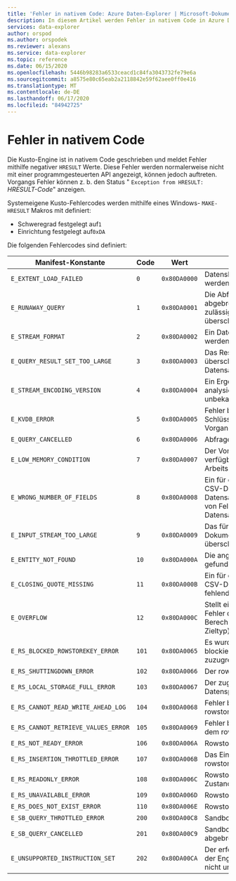 ```yaml
---
title: 'Fehler in nativem Code: Azure Daten-Explorer | Microsoft-Dokumentation'
description: In diesem Artikel werden Fehler in nativem Code in Azure Daten-Explorer beschrieben.
services: data-explorer
author: orspod
ms.author: orspodek
ms.reviewer: alexans
ms.service: data-explorer
ms.topic: reference
ms.date: 06/15/2020
ms.openlocfilehash: 5446b98283a6533ceacd1c84fa3043732fe79e6a
ms.sourcegitcommit: a8575e80c65eab2a2118842e59f62aee0ff0e416
ms.translationtype: MT
ms.contentlocale: de-DE
ms.lasthandoff: 06/17/2020
ms.locfileid: "84942725"
---
```

# <a name="errors-in-native-code"></a>Fehler in nativem Code

Die Kusto-Engine ist in nativem Code geschrieben und meldet Fehler mithilfe negativer `HRESULT` Werte. Diese Fehler werden normalerweise nicht mit einer programmgesteuerten API angezeigt, können jedoch auftreten. Vorgangs Fehler können z. b. den Status " `Exception from HRESULT:` *HRESULT-Code*" anzeigen.

Systemeigene Kusto-Fehlercodes werden mithilfe eines Windows- `MAKE-HRESULT` Makros mit definiert:

* Schweregrad festgelegt auf`1`
* Einrichtung festgelegt auf`0xDA`
  
Die folgenden Fehlercodes sind definiert:

|Manifest-Konstante                  |Code |Wert        |Bedeutung                                                                                                        |
|-----------------------------------|-----|-------------|---------------------------------------------------------------------------------------------------------------|
|`E_EXTENT_LOAD_FAILED`             | `0`  |`0x80DA0000`|Datenshard konnte nicht geladen werden.                                                                                  |
|`E_RUNAWAY_QUERY`                  | `1`  |`0x80DA0001`|Die Abfrage Ausführung wurde abgebrochen, weil Sie die zulässigen Ressourcen überschreitet                                                   |
|`E_STREAM_FORMAT`                  | `2`  |`0x80DA0002`|Ein Datenstrom kann nicht analysiert werden, da er falsch formatiert ist.                                    |
|`E_QUERY_RESULT_SET_TOO_LARGE`     | `3`  |`0x80DA0003`|Das Resultset für diese Abfrage überschreitet die zulässigen Datensätze/Größenbeschränkungen.                                            |
|`E_STREAM_ENCODING_VERSION`        | `4`  |`0x80DA0004`|Ein Ergebnisdaten Strom kann nicht analysiert werden, da seine Version unbekannt ist.                                                   |
|`E_KVDB_ERROR`                     | `5`  |`0x80DA0005`|Fehler beim Ausführen eines Schlüssel-Wert-Daten Bank Vorgangs.                                                              |
|`E_QUERY_CANCELLED`                | `6`  |`0x80DA0006`|Abfrage wurde abgebrochen.                 |
|`E_LOW_MEMORY_CONDITION`           | `7`  |`0x80DA0007`|Der Vorgang wurde aufgrund des verfügbaren Prozess Arbeitsspeichers abgebrochen.                                              |
|`E_WRONG_NUMBER_OF_FIELDS`         | `8`  |`0x80DA0008`|Ein für die Erfassung gesendete CSV-Dokument weist einen Datensatz mit der falschen Anzahl von Feldern auf (relativ zu anderen Datensätzen).|
|`E_INPUT_STREAM_TOO_LARGE`         | `9`  |`0x80DA0009`|Das für die Erfassung übermittelte Dokument hat die zulässige Länge überschritten.                                           |
|`E_ENTITY_NOT_FOUND`               | `10` |`0x80DA000A`|Die angeforderte Entität wurde nicht gefunden                                                                             |
|`E_CLOSING_QUOTE_MISSING`          | `11` |`0x80DA000B`|Ein für die Erfassung gesendete CSV-Dokument weist ein Feld mit fehlendem Anführungszeichen auf.                                        |
|`E_OVERFLOW`                       | `12` |`0x80DA000C`|Stellt einen arithmetischen Überlauf Fehler dar (das Ergebnis einer Berechnung ist zu groß für den Zieltyp).    |
|`E_RS_BLOCKED_ROWSTOREKEY_ERROR`   | `101`|`0x80DA0065`|Es wurde versucht, auf einen blockierten rowstore-Schlüssel zuzugreifen.                                                          |
|`E_RS_SHUTTINGDOWN_ERROR`          | `102`|`0x80DA0066`|Der rowstore wird heruntergefahren.                                                                                     |
|`E_RS_LOCAL_STORAGE_FULL_ERROR`    | `103`|`0x80DA0067`|Der zugewiesene lokale Datenspeicher für rowstore ist voll.                                                             |
|`E_RS_CANNOT_READ_WRITE_AHEAD_LOG` | `104`|`0x80DA0068`|Fehler beim Lesen aus dem rowstore-Speicher.                                                                      |
|`E_RS_CANNOT_RETRIEVE_VALUES_ERROR`| `105`|`0x80DA0069`|Fehler beim Abrufen von Werten aus dem rowstore-Speicher.                                                              |
|`E_RS_NOT_READY_ERROR`             | `106`|`0x80DA006A`|Rowstore wird initialisiert.                                                                                      |
|`E_RS_INSERTION_THROTTLED_ERROR`   | `107`|`0x80DA006B`|Das Einfügen von Werten in einen rowstore wurde gedrosselt.                                                                   |
|`E_RS_READONLY_ERROR`              | `108`|`0x80DA006C`|Rowstore ist im schreibgeschützten Zustand angefügt.                                                                       |
|`E_RS_UNAVAILABLE_ERROR`           | `109`|`0x80DA006D`|Rowstore ist zurzeit nicht verfügbar.                                                                             |
|`E_RS_DOES_NOT_EXIST_ERROR`           | `110`|`0x80DA006E`| Rowstore ist nicht vorhanden.                        |
|`E_SB_QUERY_THROTTLED_ERROR`           | `200`|`0x80DA00C8`|Sandbox-Abfrage wurde gedrosselt.                                                                           |
|`E_SB_QUERY_CANCELLED`           | `201`|`0x80DA00C9`|Sandbox-Abfrage wurde abgebrochen.                                                                          |
|`E_UNSUPPORTED_INSTRUCTION_SET`           | `202`|`0x80DA00CA`|Der erforderliche Anweisungs Satz der Engine wird von dieser CPU nicht unterstützt.                                                                            |
